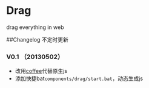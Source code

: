 Drag
====

drag everything in web

##Changelog
不定时更新

### V0.1 （20130502）
* 改用[coffee](http://coffeescript.org/)代替原生js
* 添加快捷bat```components/drag/start.bat```，动态生成js

